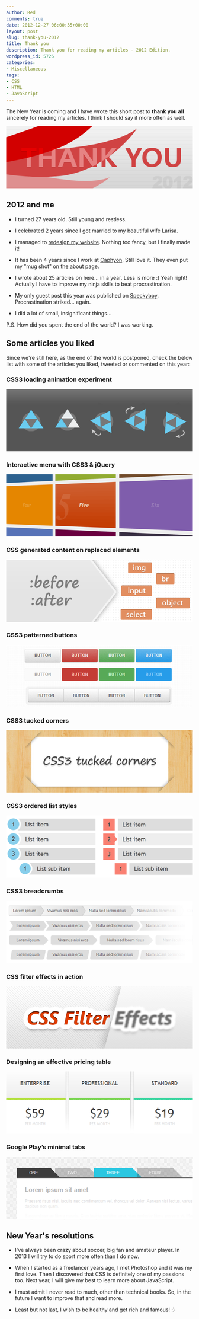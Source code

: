 ```yaml
---
author: Red
comments: true
date: 2012-12-27 06:00:35+00:00
layout: post
slug: thank-you-2012
title: Thank you
description: Thank you for reading my articles - 2012 Edition.
wordpress_id: 5726
categories:
- Miscellaneous
tags:
- CSS
- HTML
- JavaScript
---
```


The New Year is coming and I have wrote this short post to **thank you all** sincerely for reading my articles. I think I should say it more often as well.

![Thank you (2012)](/dist/uploads/2012/12/thank-you.png)

<!-- more -->


## 2012 and me

  * I turned 27 years old. Still young and restless.

  * I celebrated 2 years since I got married to my beautiful wife Larisa.

  * I managed to [redesign my website](/new-responsive-design-for-rtd). Nothing too fancy, but I finally made it!

  * It has been 4 years since I work at [Caphyon](http://www.caphyon.com/). Still love it. They even put my "mug shot" [on the about page](https://www.advancedwebranking.com/about.html).

  * I wrote about 25 articles on here... in a year. Less is more :) Yeah right! Actually I have to improve my ninja skills to beat procrastination.

  * My only guest post this year was published on [Speckyboy](http://speckyboy.com/2012/02/15/how-to-build-a-stylish-css3-search-box/). Procrastination striked... again.

  * I did a lot of small, insignificant things...

P.S. How did you spent the end of the world? I was working.

## Some articles you liked

Since we're still here, as the end of the world is postponed, check the below list with some of the articles you liked, tweeted or commented on this year:

### CSS3 loading animation experiment

[![](/dist/uploads/2012/03/css3-loading-animation.png)](/css3-loading-animation-experiment)

### Interactive menu with CSS3 & jQuery

[![](/dist/uploads/2012/04/interactive-menu-with-css3-jquery-preview.png)](/interactive-menu-with-css3-jquery)

### CSS generated content on replaced elements

[![](/dist/uploads/2012/06/css-generated-content-replaced-elements.png)](/css-generated-content-replaced-elements)

### CSS3 patterned buttons

[![](/dist/uploads/2012/09/css3-patterned-buttons.png)](/css3-patterned-buttons)

### CSS3 tucked corners

[![](/dist/uploads/2012/10/css3-tucked-corners.jpg)](/css3-tucked-corners)

### CSS3 ordered list styles

[![](/dist/uploads/2012/02/css3-ordered-list-styles.png)](/css3-ordered-list-styles)

### CSS3 breadcrumbs

[![](/dist/uploads/2012/01/css3-breadcrumbs.png)](/css3-breadcrumbs)

### CSS filter effects in action

[![](/dist/uploads/2012/05/css-filter-effects-in-action.png)](/css-filter-effects-in-action)

### Designing an effective pricing table

[![](/dist/uploads/2012/07/css3-pricing-table.png)](/designing-an-effective-pricing-table)

### Google Play’s minimal tabs

[![](/dist/uploads/2012/05/minimal-tabs-css3-jquery.png)](/google-play-minimal-tabs-with-css3-jquery)

## New Year's resolutions


  * I've always been crazy about soccer, big fan and amateur player. In 2013 I will try to do sport more often than I do now.

  * When I started as a freelancer years ago, I met Photoshop and it was my first love. Then I discovered that CSS is definitely one of my passions too. Next year, I will give my best to learn more about JavaScript.

  * I must admit I never read to much, other than technical books. So, in the future I want to improve that and read more.

  * Least but not last, I wish to be healthy and get rich and famous! :)